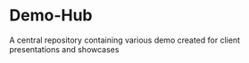 # Demo-Hub
A central repository containing various demo created for client presentations and showcases
